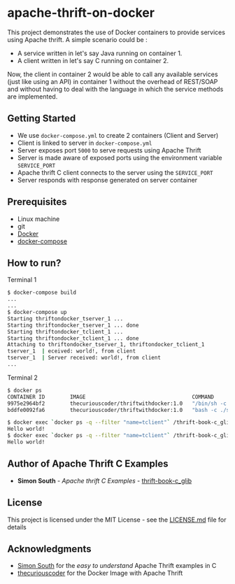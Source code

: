 # apache-thrift-on-docker

This project demonstrates the use of Docker containers to provide services using Apache thrift. 
A simple scenario could be :
* A service written in let's say Java running on container 1. 
* A client written in let's say C running on container 2.

Now, the client in container 2 would be able to call any available services (just like using an API) in container 1 without the overhead of REST/SOAP and without having to deal with the language in which the service methods are implemented. 

## Getting Started
* We use `docker-compose.yml` to create 2 containers (Client and Server)
* Client is linked to server in `docker-compose.yml`
* Server exposes port `5000` to serve requests using Apache Thrift
* Server is made aware of exposed ports using the environment variable `SERVICE_PORT`
* Apache thrift C client connects to the server using the `SERVICE_PORT`
* Server responds with response generated on server container

## Prerequisites
* Linux machine
* git
* [Docker](https://docs.docker.com/engine/installation/)
* [docker-compose](https://docs.docker.com/compose/install/#install-compose)

## How to run?
Terminal 1
```sh
$ docker-compose build
...
...
$ docker-compose up
Starting thriftondocker_tserver_1 ...
Starting thriftondocker_tserver_1 ... done
Starting thriftondocker_tclient_1 ...
Starting thriftondocker_tclient_1 ... done
Attaching to thriftondocker_tserver_1, thriftondocker_tclient_1
tserver_1  | eceived: world!, from client
tserver_1  | Server received: world!, from client
...
```

Terminal 2
```sh
$ docker ps
CONTAINER ID        IMAGE                                  COMMAND                  CREATED             STATUS              PORTS                    NAMES
9975e2964bf2        thecuriouscoder/thriftwithdocker:1.0   "/bin/sh -c /bin/bash"   12 minutes ago      Up About a minute                            thriftondocker_tclient_1
bddfe0092fa6        thecuriouscoder/thriftwithdocker:1.0   "bash -c ./server"       12 minutes ago      Up About a minute   0.0.0.0:5000->5000/tcp   thriftondocker_tserver_1

$ docker exec `docker ps -q --filter "name=tclient"` /thrift-book-c_glib/c_glib/simple/client
Hello world!
$ docker exec `docker ps -q --filter "name=tclient"` /thrift-book-c_glib/c_glib/simple/client
Hello world!

```

## Author of Apache Thrift C Examples

* **Simon South** - *Apache thrift C Examples* - [thrift-book-c_glib](https://github.com/simonsouth/thrift-book-c_glib)


## License

This project is licensed under the MIT License - see the [LICENSE.md](LICENSE.md) file for details

## Acknowledgments

* [Simon South](https://github.com/simonsouth) for the *easy to understand* Apache Thrift examples in C
* [thecuriouscoder](https://hub.docker.com/r/thecuriouscoder/thriftwithdocker/) for the Docker Image with Apache Thrift
